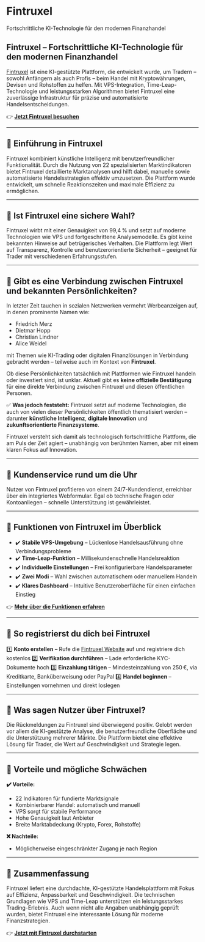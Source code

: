# Fintruxel
Fortschrittliche KI-Technologie für den modernen Finanzhandel
## Fintruxel – Fortschrittliche KI-Technologie für den modernen Finanzhandel

[Fintruxel](https://fintruxeloffizielle.de) ist eine KI-gestützte Plattform, die entwickelt wurde, um Tradern – sowohl Anfängern als auch Profis – beim Handel mit Kryptowährungen, Devisen und Rohstoffen zu helfen. Mit VPS-Integration, Time-Leap-Technologie und leistungsstarken Algorithmen bietet Fintruxel eine zuverlässige Infrastruktur für präzise und automatisierte Handelsentscheidungen.

👉 **[Jetzt Fintruxel besuchen](https://fintruxeloffizielle.de)**

---

## 📌 Einführung in Fintruxel

Fintruxel kombiniert künstliche Intelligenz mit benutzerfreundlicher Funktionalität. Durch die Nutzung von 22 spezialisierten Marktindikatoren bietet Fintruxel detaillierte Marktanalysen und hilft dabei, manuelle sowie automatisierte Handelsstrategien effektiv umzusetzen. Die Plattform wurde entwickelt, um schnelle Reaktionszeiten und maximale Effizienz zu ermöglichen.

---

## 📌 Ist Fintruxel eine sichere Wahl?

Fintruxel wirbt mit einer Genauigkeit von 99,4 % und setzt auf moderne Technologien wie VPS und fortgeschrittene Analysemodelle. Es gibt keine bekannten Hinweise auf betrügerisches Verhalten. Die Plattform legt Wert auf Transparenz, Kontrolle und benutzerorientierte Sicherheit – geeignet für Trader mit verschiedenen Erfahrungsstufen.

---

## 📌 Gibt es eine Verbindung zwischen Fintruxel und bekannten Persönlichkeiten?

In letzter Zeit tauchen in sozialen Netzwerken vermehrt Werbeanzeigen auf, in denen prominente Namen wie:

- Friedrich Merz
- Dietmar Hopp
- Christian Lindner
- Alice Weidel

mit Themen wie KI-Trading oder digitalen Finanzlösungen in Verbindung gebracht werden – teilweise auch im Kontext von **Fintruxel**.

Ob diese Persönlichkeiten tatsächlich mit Plattformen wie Fintruxel handeln oder investiert sind, ist unklar. Aktuell gibt es **keine offizielle Bestätigung** für eine direkte Verbindung zwischen Fintruxel und diesen öffentlichen Personen.

✅ **Was jedoch feststeht:** Fintruxel setzt auf moderne Technologien, die auch von vielen dieser Persönlichkeiten öffentlich thematisiert werden – darunter **künstliche Intelligenz**, **digitale Innovation** und **zukunftsorientierte Finanzsysteme**.

Fintruxel versteht sich damit als technologisch fortschrittliche Plattform, die am Puls der Zeit agiert – unabhängig von berühmten Namen, aber mit einem klaren Fokus auf Innovation.


---

## 📌 Kundenservice rund um die Uhr

Nutzer von Fintruxel profitieren von einem 24/7-Kundendienst, erreichbar über ein integriertes Webformular. Egal ob technische Fragen oder Kontoanliegen – schnelle Unterstützung ist gewährleistet.

---

## 📌 Funktionen von Fintruxel im Überblick

- ✔️ **Stabile VPS-Umgebung** – Lückenlose Handelsausführung ohne Verbindungsprobleme
- ✔️ **Time-Leap-Funktion** – Millisekundenschnelle Handelsreaktion
- ✔️ **Individuelle Einstellungen** – Frei konfigurierbare Handelsparameter
- ✔️ **Zwei Modi** – Wahl zwischen automatischem oder manuellem Handeln
- ✔️ **Klares Dashboard** – Intuitive Benutzeroberfläche für einen einfachen Einstieg

👉 **[Mehr über die Funktionen erfahren](https://fintruxeloffizielle.de)**

---

## 📌 So registrierst du dich bei Fintruxel

1️⃣ **Konto erstellen** – Rufe die [Fintruxel Website](https://fintruxeloffizielle.de) auf und registriere dich kostenlos
2️⃣ **Verifikation durchführen** – Lade erforderliche KYC-Dokumente hoch
3️⃣ **Einzahlung tätigen** – Mindesteinzahlung von 250 €, via Kreditkarte, Banküberweisung oder PayPal
4️⃣ **Handel beginnen** – Einstellungen vornehmen und direkt loslegen

---

## 📌 Was sagen Nutzer über Fintruxel?

Die Rückmeldungen zu Fintruxel sind überwiegend positiv. Gelobt werden vor allem die KI-gestützte Analyse, die benutzerfreundliche Oberfläche und die Unterstützung mehrerer Märkte. Die Plattform bietet eine effektive Lösung für Trader, die Wert auf Geschwindigkeit und Strategie legen.

---

## 📌 Vorteile und mögliche Schwächen

**✔️ Vorteile:**
- 22 Indikatoren für fundierte Marktsignale
- Kombinierbarer Handel: automatisch und manuell
- VPS sorgt für stabile Performance
- Hohe Genauigkeit laut Anbieter
- Breite Marktabdeckung (Krypto, Forex, Rohstoffe)

**❌ Nachteile:**
- Möglicherweise eingeschränkter Zugang je nach Region

---

## 📌 Zusammenfassung

Fintruxel liefert eine durchdachte, KI-gestützte Handelsplattform mit Fokus auf Effizienz, Anpassbarkeit und Geschwindigkeit. Die technischen Grundlagen wie VPS und Time-Leap unterstützen ein leistungsstarkes Trading-Erlebnis. Auch wenn nicht alle Angaben unabhängig geprüft wurden, bietet Fintruxel eine interessante Lösung für moderne Finanzstrategien.

👉 **[Jetzt mit Fintruxel durchstarten](https://fintruxeloffizielle.de)**
